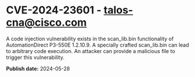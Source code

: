 # CVE-2024-23601 - talos-cna@cisco.com

A code injection vulnerability exists in the scan_lib.bin functionality of AutomationDirect P3-550E 1.2.10.9. A specially crafted scan_lib.bin can lead to arbitrary code execution. An attacker can provide a malicious file to trigger this vulnerability.

**Publish date:** 2024-05-28
